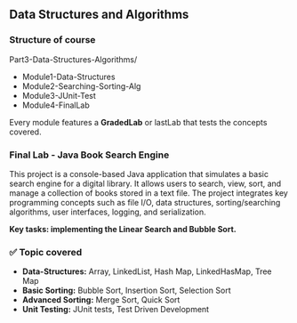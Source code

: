 ## Data Structures and Algorithms

### Structure of course

Part3-Data-Structures-Algorithms/          
- Module1-Data-Structures
- Module2-Searching-Sorting-Alg  
- Module3-JUnit-Test
- Module4-FinalLab

Every module features a **GradedLab** or lastLab that tests the concepts covered. 

### Final Lab - Java Book Search Engine

This project is a console-based Java application that simulates a basic search engine for a digital library. It allows users to search, view, sort, and manage a collection of books stored in a text file. The project integrates key programming concepts such as file I/O, data structures, sorting/searching algorithms, user interfaces, logging, and serialization. 

**Key tasks: implementing the Linear Search and Bubble Sort.**


### ✅ Topic covered

- **Data-Structures:** Array, LinkedList, Hash Map, LinkedHasMap, Tree Map
- **Basic Sorting:** Bubble Sort, Insertion Sort, Selection Sort
- **Advanced Sorting:** Merge Sort, Quick Sort
- **Unit Testing:** JUnit tests, Test Driven Development


